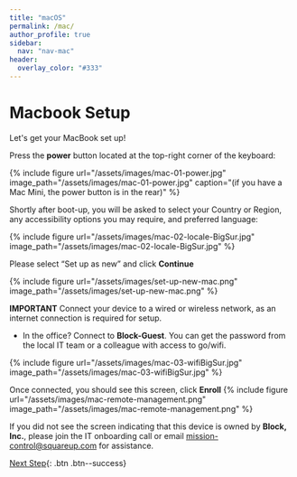 ```yaml
---
title: "macOS"
permalink: /mac/
author_profile: true
sidebar:
  nav: "nav-mac"
header:
  overlay_color: "#333"
---
```

# Macbook Setup

Let's get your MacBook set up!

Press the __power__ button located at the top-right corner of the keyboard:

{% include figure url="/assets/images/mac-01-power.jpg" image_path="/assets/images/mac-01-power.jpg" caption="(if you have a Mac Mini, the power button is in the rear)" %}

Shortly after boot-up, you will be asked to select your Country or Region, any accessibility options you may require, and preferred language:

{% include figure url="/assets/images/mac-02-locale-BigSur.jpg" image_path="/assets/images/mac-02-locale-BigSur.jpg"  %}

Please select “Set up as new” and click __Continue__

{% include figure url="/assets/images/set-up-new-mac.png" image_path="/assets/images/set-up-new-mac.png"  %}

**IMPORTANT**
Connect your device to a wired or wireless network, as an internet connection is required for setup.
* In the office? Connect to __Block-Guest__. You can get the password from the local IT team or a colleague with access to go/wifi.

{% include figure url="/assets/images/mac-03-wifiBigSur.jpg" image_path="/assets/images/mac-03-wifiBigSur.jpg"  %}

Once connected, you should see this screen, click __Enroll__
{% include figure url="/assets/images/mac-remote-management.png" image_path="/assets/images/mac-remote-management.png"  %}


If you did not see the screen indicating that this device is owned by __Block, Inc.__, please join the IT onboarding call or email [mission-control@squareup.com](mailto:mission-control@squareup.com) for assistance.

[Next Step](/mac-setup){: .btn .btn--success} 

